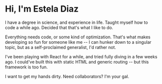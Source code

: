 # Hi, I'm Estela Diaz

I have a degree in science, and experience in life. Taught myself how to code a while ago. Decided that that's what I like to do.

Everything needs code, or some kind of optimization. That's what makes developing so fun for someone like me -- I can hunker down to a singular topic, but as a self-proclaimed generalist, I'd rather not.

I've been playing with React for a while, and tried fully diving in a few weeks ago. I could've built this with static HTML and generic routing -- but this framework is too fun.

I want to get my hands dirty. Need collaborators? I'm your gal.
